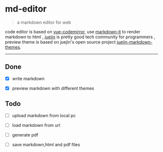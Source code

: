 # md-editor

> a markdown editor for web

code editor is based on  [vue-codemirror](https://github.com/surmon-china/vue-codemirror/blob/main/README.md), use [markdown-it](https://github.com/markdown-it/markdown-it) to render markdown to html , [juejin](https://juejin.cn/) is pretty good tech community for programmers , preview theme is based on juejin's open source project [juejin-markdown-themes](https://github.com/xitu/juejin-markdown-themes).

---

## Done

- [x] write markdown
- [x] preview markdown with different themes


## Todo

- [ ] upload markdown from local pc
- [ ] load markdown from url
- [ ] generate pdf
- [ ] save markdown,html and pdf files


